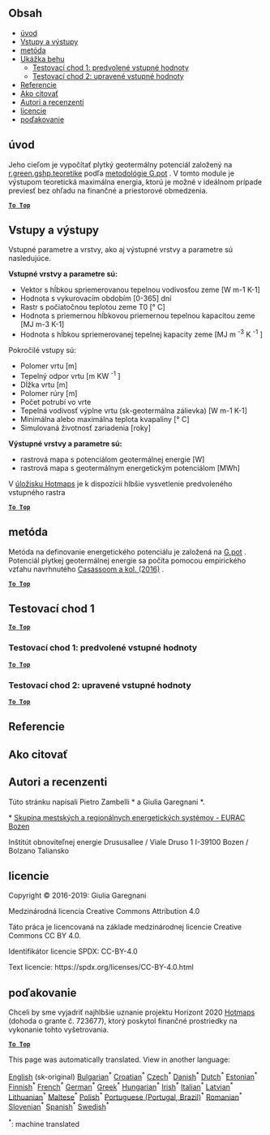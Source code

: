 <h2> Obsah </h2><ul><li> <a href="#introduction">úvod</a> </li><li> <a href="#inputs-and-outputs">Vstupy a výstupy</a> </li><li> <a href="#method">metóda</a> </li><li> <a href="#sample-run">Ukážka behu</a> <ul><li> <a href="#test-run-1-default-input-values">Testovací chod 1: predvolené vstupné hodnoty</a> </li><li> <a href="#test-run-2-modified-input-values">Testovací chod 2: upravené vstupné hodnoty</a> </li></ul></li><li> <a href="#references">Referencie</a> </li><li> <a href="#how-to-cite">Ako citovať</a> </li><li> <a href="#authors-and-reviewers">Autori a recenzenti</a> </li><li> <a href="#license">licencie</a> </li><li> <a href="#acknowledgement">poďakovanie</a> </li></ul><h2> úvod </h2><p> Jeho cieľom je vypočítať plytký geotermálny potenciál založený na <a href="https://grass.osgeo.org/grass76/manuals/addons/r.green.gshp.theoretical.html">r.green.gshp.teoretike</a> podľa <a href="https://www.sciencedirect.com/science/article/pii/S0360544216303358">metodológie G.pot</a> . V tomto module je výstupom teoretická maximálna energia, ktorú je možné v ideálnom prípade previesť bez ohľadu na finančné a priestorové obmedzenia. </p><p><ins> <code><strong><a href="#table-of-contents">To Top</a></strong></code> </ins> </p><h2> Vstupy a výstupy </h2><p> Vstupné parametre a vrstvy, ako aj výstupné vrstvy a parametre sú nasledujúce. </p><p> <strong>Vstupné vrstvy a parametre sú:</strong> </p><ul><li> Vektor s hĺbkou spriemerovanou tepelnou vodivosťou zeme [W m-1 K-1] </li><li> Hodnota s vykurovacím obdobím [0-365] dní </li><li> Rastr s počiatočnou teplotou zeme T0 [° C] </li><li> Hodnota s priemernou hĺbkovou priemernou tepelnou kapacitou zeme [MJ m-3 K-1] </li><li> Hodnota s hĺbkou spriemerovanej tepelnej kapacity zeme [MJ m <sup>-3</sup> K <sup>-1</sup> ] </li></ul><p> Pokročilé vstupy sú: </p><ul><li> Polomer vrtu [m] </li><li> Tepelný odpor vrtu [m KW <sup>-1</sup> ] </li><li> Dĺžka vrtu [m] </li><li> Polomer rúry [m] </li><li> Počet potrubí vo vrte </li><li> Tepelná vodivosť výplne vrtu (sk-geotermálna zálievka) [W m-1 K-1] </li><li> Minimálna alebo maximálna teplota kvapaliny [° C] </li><li> Simulovaná životnosť zariadenia [roky] </li></ul><p> <strong>Výstupné vrstvy a parametre sú:</strong> </p><ul><li> rastrová mapa s potenciálom geotermálnej energie [W] </li><li> rastrová mapa s geotermálnym energetickým potenciálom [MWh] </li></ul><p> V <a href="https://gitlab.com/hotmaps/potential/potential_geothermal_raster">úložisku Hotmaps</a> je k dispozícii hlbšie vysvetlenie predvoleného vstupného rastra </p><p><ins> <code><strong><a href="#table-of-contents">To Top</a></strong></code> </ins> </p><h2> metóda </h2><p> Metóda na definovanie energetického potenciálu je založená na <a href="https://www.sciencedirect.com/science/article/pii/S0360544216303358">G.pot</a> . Potenciál plytkej geotermálnej energie sa počíta pomocou empirického vzťahu navrhnutého <a href="https://www.sciencedirect.com/science/article/pii/S0360544216303358">Casassoom a kol. (2016)</a> . </p><p><ins> <code><strong><a href="#table-of-contents">To Top</a></strong></code> </ins> </p><h2> Testovací chod 1 </h2><p><ins> <code><strong><a href="#table-of-contents">To Top</a></strong></code> </ins> </p><h3> Testovací chod 1: predvolené vstupné hodnoty </h3><p><ins> <code><strong><a href="#table-of-contents">To Top</a></strong></code> </ins> </p><h3> Testovací chod 2: upravené vstupné hodnoty </h3><p><ins> <code><strong><a href="#table-of-contents">To Top</a></strong></code> </ins> </p><h2> Referencie </h2><h2> Ako citovať </h2><h2> Autori a recenzenti </h2><p> Túto stránku napísali Pietro Zambelli * a Giulia Garegnani *. </p><p> * <a href="http://www.eurac.edu/en/research/technologies/renewableenergy/researchfields/Pages/Energy-strategies-and-planning.aspx">Skupina mestských a regionálnych energetických systémov - EURAC Bozen</a> </p><p> Inštitút obnoviteľnej energie Drususallee / Viale Druso 1 I-39100 Bozen / Bolzano Taliansko </p><h2> licencie </h2><p> Copyright © 2016-2019: Giulia Garegnani </p><p> Medzinárodná licencia Creative Commons Attribution 4.0 </p><p> Táto práca je licencovaná na základe medzinárodnej licencie Creative Commons CC BY 4.0. </p><p> Identifikátor licencie SPDX: CC-BY-4.0 </p><p> Text licencie: https://spdx.org/licenses/CC-BY-4.0.html </p><h2> poďakovanie </h2><p> Chceli by sme vyjadriť najhlbšie uznanie projektu Horizont 2020 <a href="https://www.hotmaps-project.eu">Hotmaps</a> (dohoda o grante č. 723677), ktorý poskytol finančné prostriedky na vykonanie tohto vyšetrovania. </p><p><ins> <code><strong><a href="#table-of-contents">To Top</a></strong></code> </ins> </p>

This page was automatically translated. View in another language:

[English](../en/CM-Shallow-geothermal-potential.md) (sk-original) [Bulgarian](../bg/CM-Shallow-geothermal-potential.md)<sup>\*</sup> [Croatian](../hr/CM-Shallow-geothermal-potential.md)<sup>\*</sup> [Czech](../cs/CM-Shallow-geothermal-potential.md)<sup>\*</sup> [Danish](../da/CM-Shallow-geothermal-potential.md)<sup>\*</sup> [Dutch](../nl/CM-Shallow-geothermal-potential.md)<sup>\*</sup> [Estonian](../et/CM-Shallow-geothermal-potential.md)<sup>\*</sup> [Finnish](../fi/CM-Shallow-geothermal-potential.md)<sup>\*</sup> [French](../fr/CM-Shallow-geothermal-potential.md)<sup>\*</sup> [German](../de/CM-Shallow-geothermal-potential.md)<sup>\*</sup> [Greek](../el/CM-Shallow-geothermal-potential.md)<sup>\*</sup> [Hungarian](../hu/CM-Shallow-geothermal-potential.md)<sup>\*</sup> [Irish](../ga/CM-Shallow-geothermal-potential.md)<sup>\*</sup> [Italian](../it/CM-Shallow-geothermal-potential.md)<sup>\*</sup> [Latvian](../lv/CM-Shallow-geothermal-potential.md)<sup>\*</sup> [Lithuanian](../lt/CM-Shallow-geothermal-potential.md)<sup>\*</sup> [Maltese](../mt/CM-Shallow-geothermal-potential.md)<sup>\*</sup> [Polish](../pl/CM-Shallow-geothermal-potential.md)<sup>\*</sup> [Portuguese (Portugal, Brazil)](../pt/CM-Shallow-geothermal-potential.md)<sup>\*</sup> [Romanian](../ro/CM-Shallow-geothermal-potential.md)<sup>\*</sup>  [Slovenian](../sl/CM-Shallow-geothermal-potential.md)<sup>\*</sup> [Spanish](../es/CM-Shallow-geothermal-potential.md)<sup>\*</sup> [Swedish](../sv/CM-Shallow-geothermal-potential.md)<sup>\*</sup> 

<sup>\*</sup>: machine translated
